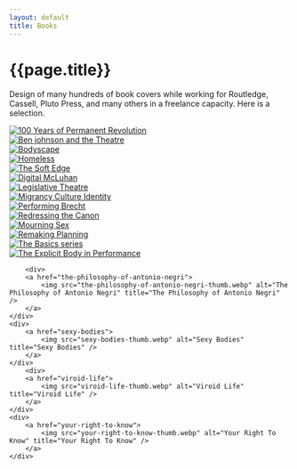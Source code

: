 ```yaml
---
layout: default
title: Books
---
```


# {{page.title}}

Design of many hundreds of book covers while working for Routledge, Cassell, Pluto Press, and many others in a freelance capacity. Here is a selection.


<div class="grid">
   <div>
   		<a href="100-years-of-permanent-revolution">
			<img src="100-years-of-permanent-revolution-thumb.webp" alt="100 Years of Permanent Revolution" title="100 Years of Permanent Revolution" />
		</a>
   	</div>
   <div>
  	 <a href="ben-johnson-and-theatre">
			<img src="ben-johnson-and-theatre-thumb.webp" alt="Ben johnson and the Theatre" title="Ben johnson and the Theatre" />
		</a>
  	</div>
   <div>
   		<a href="bodyscape">
			<img src="bodyscape-thumb.webp" alt="Bodyscape" title="Bodyscape" />
		</a>
	</div>
	<div>
		<a href="homeless">
			<img src="homeless-thumb.webp" alt="Homeless" title="Homeless" />
		</a>
	</div>
	<div>
		<a href="the-soft-edge">
			<img src="the-soft-edge-thumb.webp" alt="The Soft Edge" title="The Soft Edge" />
		</a>
	</div>
	<div>
		<a href="digital-mcluhan">
			<img src="digital-mcluhan-thumb.webp" alt="Digital McLuhan" title="Digital McLuhan" />
		</a>
	</div>
	<div>
		<a href="legislative-theatre">
			<img src="legislative-theatre-thumb.webp" alt="Legislative Theatre" title="Legislative Theatre" />
		</a>
	</div>
		<div>
		<a href="migrancy-culture-identity">
			<img src="migrancy-culture-identity-thumb.webp" alt="Migrancy Culture Identity" title="Migrancy Culture Identity" />
		</a>
	</div>
	<div>
		<a href="performing-brecht">
			<img src="performing-brecht-thumb.webp" alt="Performing Brecht" title="Performing Brecht" />
		</a>
	</div>
	<div>
		<a href="redressing-the-canon">
			<img src="redressing-the-canon-thumb.webp" alt="Redressing the Canon" title="Redressing the Canon" />
		</a>
	</div>
	<div>
		<a href="mourning-sex">
			<img src="mourning-sex-thumb.webp" alt="Mourning Sex" title="Mourning Sex" />
		</a>
	</div>
	<div>
		<a href="remaking-planning">
			<img src="remaking-planning-thumb.webp" alt="Remaking Planning" title="Remaking Planning" />
		</a>
	</div>
		<div>
		<a href="the-basics">
			<img src="the-basics-thumb.webp" alt="The Basics series" title="The Basics series" />
		</a>
	</div>
	<div>
		<a href="the-explicit-body-in-performance">
			<img src="the-explicit-body-in-performance-thumb.webp" alt="The Explicit Body in Performance" title="The Explicit Body in Performance" />
		</a>
	</div>

		<div>
		<a href="the-philosophy-of-antonio-negri">
			<img src="the-philosophy-of-antonio-negri-thumb.webp" alt="The Philosophy of Antonio Negri" title="The Philosophy of Antonio Negri" />
		</a>
	</div>
	<div>
		<a href="sexy-bodies">
			<img src="sexy-bodies-thumb.webp" alt="Sexy Bodies" title="Sexy Bodies" />
		</a>
	</div>
		<div>
		<a href="viroid-life">
			<img src="viroid-life-thumb.webp" alt="Viroid Life" title="Viroid Life" />
		</a>
	</div>
	<div>
		<a href="your-right-to-know">
			<img src="your-right-to-know-thumb.webp" alt="Your Right To Know" title="Your Right To Know" />
		</a>
	</div>	
</div>